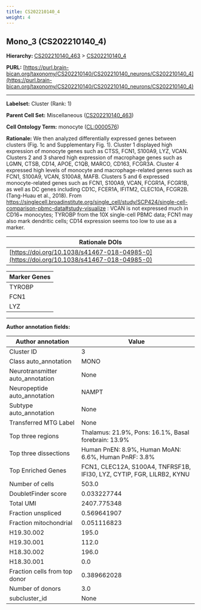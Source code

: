 ```yaml
---
title: CS202210140_4
weight: 4
---
```

## Mono_3 (CS202210140_4)
<b>Hierarchy: </b>
[CS202210140_463](../CS202210140_463) >
[CS202210140_4](../CS202210140_4)

**PURL:** [https://purl.brain-bican.org/taxonomy/CS202210140/CS202210140_neurons/CS202210140_4](https://purl.brain-bican.org/taxonomy/CS202210140/CS202210140_neurons/CS202210140_4)

---


**Labelset:** Cluster (Rank: 1)

**Parent Cell Set:** Miscellaneous ([CS202210140_463](../CS202210140_463))



**Cell Ontology Term:**  monocyte ([CL:0000576](https://www.ebi.ac.uk/ols/ontologies/cl/terms?obo_id=CL:0000576)) 

**Rationale:** We then analyzed differentially expressed genes between clusters (Fig. 1c and Supplementary Fig. 1). Cluster 1 displayed high expression of monocyte genes such as CTSS, FCN1, S100A9, LYZ, VCAN. Clusters 2 and 3 shared high expression of macrophage genes such as LGMN, CTSB, CD14, APOE, C1QB, MARCO, CD163, FCGR3A. Cluster 4 expressed high levels of monocyte and macrophage-related genes such as FCN1, S100A9, VCAN, S100A8, MAFB. Clusters 5 and 6 expressed monocyte-related genes such as FCN1, S100A9, VCAN, FCGR1A, FCGR1B, as well as DC genes including CD1C, FCER1A, IFITM2, CLEC10A, FCGR2B. (Tang-Huau et al., 2018).  From  https://singlecell.broadinstitute.org/single_cell/study/SCP424/single-cell-comparison-pbmc-data#study-visualize : VCAN is not expressed much in CD16+ monocytes; TYROBP from the 10X single-cell PBMC data; FCN1 may also mark dendritic cells; CD14 expression seems too low to use as a marker.

| Rationale DOIs |
|----------------|
|[https://doi.org/10.1038/s41467-018-04985-0](https://doi.org/10.1038/s41467-018-04985-0)|

[MARKER GENES.]: #


| Marker Genes |
|--------------|
|TYROBP|
|FCN1|
|LYZ|

---

[TRANSFERRED ANNOTATIONS.]: #


[AUTHOR ANNOTATION FIELDS.]: #


**Author annotation fields:**

| Author annotation | Value |
|-------------------|-------|
|Cluster ID|3|
|Class auto_annotation|MONO|
|Neurotransmitter auto_annotation|None|
|Neuropeptide auto_annotation|NAMPT|
|Subtype auto_annotation|None|
|Transferred MTG Label|None|
|Top three regions|Thalamus: 21.9%, Pons: 16.1%, Basal forebrain: 13.9%|
|Top three dissections|Human PnEN: 8.9%, Human MoAN: 6.6%, Human PnRF: 3.8%|
|Top Enriched Genes|FCN1, CLEC12A, S100A4, TNFRSF1B, IFI30, LYZ, CYTIP, FGR, LILRB2, KYNU|
|Number of cells|503.0|
|DoubletFinder score|0.033227744|
|Total UMI|2407.775348|
|Fraction unspliced|0.569641907|
|Fraction mitochondrial|0.051116823|
|H19.30.002|195.0|
|H19.30.001|112.0|
|H18.30.002|196.0|
|H18.30.001|0.0|
|Fraction cells from top donor|0.389662028|
|Number of donors|3.0|
|subcluster_id|None|
